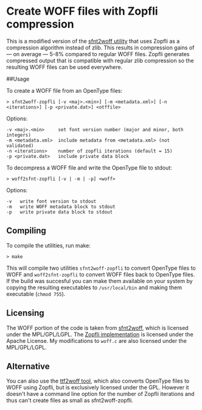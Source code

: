 # Create WOFF files with Zopfli compression

This is a modified version of the [sfnt2woff utility](https://people.mozilla.org/~jkew/woff/) that uses Zopfli as a compression algorithm instead of zlib. This results in compression gains of — on average — 5-8% compared to regular WOFF files. Zopfli generates compressed output that is compatible with regular zlib compression so the resulting WOFF files can be used everywhere.

##Usage

To create a WOFF file from an OpenType files:

    > sfnt2woff-zopfli [-v <maj>.<min>] [-m <metadata.xml>] [-n <iterations>] [-p <private.dat>] <otffile>

Options:

    -v <maj>.<min>     set font version number (major and minor, both integers)
    -m <metadata.xml>  include metadata from <metadata.xml> (not validated)
    -n <iterations>    number of zopfli iterations (default = 15)
    -p <private.dat>   include private data block

To decompress a WOFF file and write the OpenType file to stdout:

    > woff2sfnt-zopfli [-v | -m | -p] <woff>

Options:

    -v   write font version to stdout
    -m   write WOFF metadata block to stdout
    -p   write private data block to stdout

## Compiling

To compile the utilities, run make:

    > make

This will compile two utilities `sfnt2woff-zopfli` to convert OpenType files to WOFF and `woff2sfnt-zopfli` to convert WOFF files back to OpenType files. If the build was succesful you can make them available on your system by copying the resulting executables to `/usr/local/bin` and making them executable (`chmod 755`).

## Licensing

The WOFF portion of the code is taken from [sfnt2woff](https://people.mozilla.org/~jkew/woff/), which is licensed under the MPL/GPL/LGPL. The [Zopfli implementation](https://code.google.com/p/zopfli/) is licensed under the Apache License. My modifications to `woff.c` are also licensed under the MPL/GPL/LGPL.

## Alternative

You can also use the [ttf2woff tool](http://wizard.ae.krakow.pl/~jb/ttf2woff/), which also converts OpenType files to WOFF using Zopfli, but is exclusively licensed under the GPL.  However it doesn't have a command line option for the number of Zopfli iterations and thus can't create files as small as sfnt2woff-zopfli.
